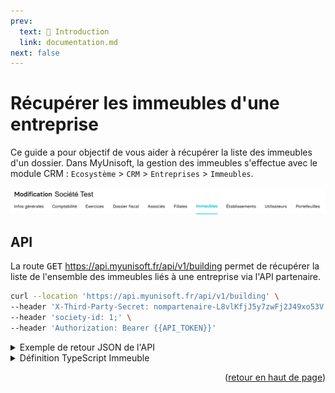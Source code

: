 ```yaml
---
prev:
  text: 🐤 Introduction
  link: documentation.md
next: false
---
```


<span id="readme-top"></span>

# Récupérer les immeubles d'une entreprise

Ce guide a pour objectif de vous aider à récupérer la liste des immeubles d'un dossier.
Dans MyUnisoft, la gestion des immeubles s'effectue avec le module CRM : `Ecosystème` > `CRM` > `Entreprises` > `Immeubles`.

![Aperçu menu modification d'un immeuble](../../images/modif_immeubles.png)

## API

La route <kbd>GET</kbd> <https://api.myunisoft.fr/api/v1/building> permet de récupérer la liste de l'ensemble des immeubles liés à une entreprise via l'API partenaire.

```bash
curl --location 'https://api.myunisoft.fr/api/v1/building' \
--header 'X-Third-Party-Secret: nompartenaire-L8vlKfjJ5y7zwFj2J49xo53V' \
--header 'society-id: 1;' \
--header 'Authorization: Bearer {{API_TOKEN}}'
```

<details class="details custom-block"><summary>Exemple de retour JSON de l'API</summary>

```json
[
    {
        "building_id": 95,
        "name": "IMMEUBLE 1",
        "order_number": {
            "id": null,
            "label": null,
            "value": null
        },
        "analytique_section": null,
        "local_number": 1,
        "acquisition_date": "2023-08-10",
        "completion_date": "2023-10-09",
        "cession_date": null,
        "bare_building": true,
        "road_type": {
            "id": 1,
            "label": "Allée",
            "value": "Allée"
        },
        "street_name": "DU TEMPS",
        "complement": "LE FAUBOURG",
        "address_bis": "B",
        "address_number": "1",
        "postal_code": "75000",
        "country": "FRANCE",
        "city": {
            "label": "PARIS",
            "value": "PARIS"
        },
        "full_address": "1 B Allée DU TEMPS LE FAUBOURG 75000 PARIS ",
        "land_system": {
            "id": 10,
            "label": "Dispositif du \"Robien classique ou recentré ZRR\"",
            "value": "10"
        },
        "construction_type": {
            "id": 1,
            "label": "Bâti",
            "value": "B"
        },
        "deduction_amort": {
            "id": 3,
            "label": "Dispositif \"Robien classique en zone de revitalisation rurale\"",
            "value": "3"
        },
        "building_type": [
            {
                "id": 6,
                "label": "Immeuble urbain",
                "value": "U"
            }
        ]
    }
]
```

</details>

<details class="details custom-block"><summary>Définition TypeScript Immeuble</summary>

```ts
interface Immeuble {
  building_id: number,
  name: string,
  order_number: {
      id: number,
      label: string,
      value: string
  },
  analytique_section: string,
  local_number: number,
  acquisition_date: string,
  completion_date: string,
  cession_date: string,
  bare_building: boolean,
  road_type: {
      id: number,
      label: string,
      value: string
  },
  street_name: string,
  complement: string,
  address_bis: string,
  address_number: string,
  postal_code: string,
  country: string,
  city: {
      label: string,
      value: string
  },
  full_address: string ,
  land_system: {
      id: number,
      label: string,
      value: string
  },
  construction_type: {
      id: number,
      label: string,
      value: string
  },
  deduction_amort: {
      id: number,
      label: string,
      value: string
  },
  building_type: [
      {
          id: number,
          label: string,
          value: string
      }
  ]
}
```

</details>

<p align="right">(<a href="#readme-top">retour en haut de page</a>)</p>

